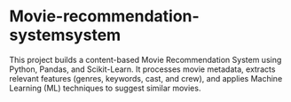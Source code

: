 # Movie-recommendation-systemsystem
This project builds a content-based Movie Recommendation System using Python, Pandas, and Scikit-Learn. 
It processes movie metadata, extracts relevant features (genres, keywords, cast, and crew), and applies Machine Learning (ML) techniques to suggest similar movies.
